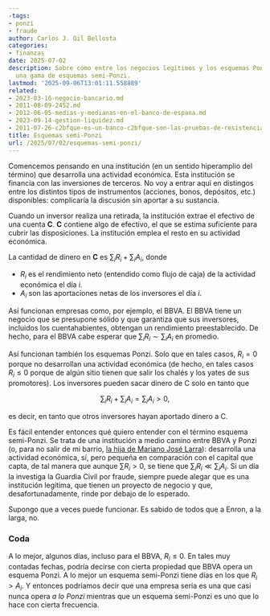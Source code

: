 ```yaml
---
-tags:
- ponzi
- fraude
author: Carlos J. Gil Bellosta
categories:
- finanzas
date: 2025-07-02
description: Sobre cómo entre los negocios legítimos y los esquemas Ponzi puede existir
  una gama de esquemas semi-Ponzi.
lastmod: '2025-09-06T13:01:11.558889'
related:
- 2023-03-16-negocio-bancario.md
- 2011-08-09-2452.md
- 2012-06-05-medias-y-medianas-en-el-banco-de-espana.md
- 2023-09-14-gestion-liquidez.md
- 2011-07-26-c2bfque-es-un-banco-c2bfque-son-las-pruebas-de-resistencia-en-primera-derivada.md
title: Esquemas semi-Ponzi
url: /2025/07/02/esquemas-semi-ponzi/
---
```


Comencemos pensando en una institución (en un sentido hiperamplio del término) que desarrolla una actividad económica. Esta institución se financia con las inversiones de terceros. No voy a entrar aquí en distingos entre los distintos tipos de instrumentos (acciones, bonos, depósitos, etc.) disponibles: complicaría la discusión sin aportar a su sustancia.

Cuando un inversor realiza una retirada, la institución extrae el efectivo de una cuenta **C**. **C** contiene algo de efectivo, el que se estima suficiente para cubrir las disposiciones. La institución emplea el resto en su actividad económica.

La cantidad de dinero en **C** es $\sum_i R_i + \sum_i A_i$, donde
- $R_i$ es el rendimiento neto (entendido como flujo de caja) de la actividad económica el día $i$.
- $A_i$ son las aportaciones netas de los inversores el día $i$.

Así funcionan empresas como, por ejemplo, el BBVA. El BBVA tiene un negocio que se presupone sólido y que garantiza que sus inversores, incluidos los cuentahabientes, obtengan un rendimiento preestablecido. De hecho, para el BBVA cabe esperar que $\sum_i R_i \sim \sum_i A_i$ en promedio.

Así funcionan también los esquemas Ponzi. Solo que en tales casos, $R_i = 0$ porque no desarrollan una actividad económica (de hecho, en tales casos $R_i \le 0$ porque de algún sitio tienen que salir los chalés y los yates de sus promotores). Los inversores pueden sacar dinero de C solo en tanto que

$$\sum_i R_i + \sum_i A_i =  \sum_i A_i > 0,$$

es decir, en tanto que otros inversores hayan aportado dinero a C.

Es fácil entender entonces qué quiero entender con el término esquema semi-Ponzi. Se trata de una institución a medio camino entre BBVA y Ponzi (o, para no salir de mi barrio, [la hija de Mariano José Larra](https://es.wikipedia.org/wiki/Baldomera_Larra)): desarrolla una actividad económica, sí, pero pequeña en comparación con el capital que capta, de tal manera que aunque $\sum R_i > 0$, se tiene que $\sum_i R_i \ll \sum_i A_i$. Si un día la investiga la Guardia Civil por fraude, siempre puede alegar que es una institución legítima, que tienen un proyecto de negocio y que, desafortunadamente, rinde por debajo de lo esperado.

Supongo que a veces puede funcionar. Es sabido de todos que a Enron, a la larga, no.

### Coda

A lo mejor, algunos días, incluso para el BBVA, $R_i \le 0$. En tales muy contadas fechas, podría decirse con cierta propiedad que BBVA opera un esquema Ponzi. A lo mejor un esquema semi-Ponzi tiene días en los que $R_i > A_i$. Y entonces podríamos decir que una empresa seria es una que casi nunca opera _a lo Ponzi_ mientras que un esquema semi-Ponzi es uno que lo hace con cierta frecuencia.
